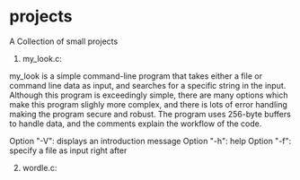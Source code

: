 # projects
A Collection of small projects

1) my_look.c:

my_look is a simple command-line program that takes either a file or command line data as input, and searches for a specific string in the input. Although this program is exceedingly simple, there are many options which make this program slighly more complex, and there is lots of error handling making the program secure and robust. The program uses 256-byte buffers to handle data, and the comments explain the workflow of the code. 

Option "-V": displays an introduction message
Option "-h": help
Option "-f": specify a file as input right after


2) wordle.c:


